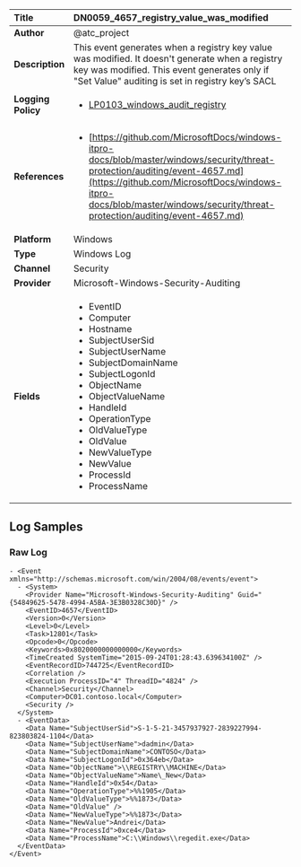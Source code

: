 | Title              | DN0059_4657_registry_value_was_modified       |
|:-------------------|:------------------|
| **Author**         | @atc_project        |
| **Description**    | This event generates when a registry key value was modified. It doesn't generate  when a registry key was modified. This event generates only if "Set Value" auditing  is set in registry key’s SACL |
| **Logging Policy** | <ul><li>[LP0103_windows_audit_registry](../Logging_Policies/LP0103_windows_audit_registry.md)</li></ul> |
| **References**     | <ul><li>[https://github.com/MicrosoftDocs/windows-itpro-docs/blob/master/windows/security/threat-protection/auditing/event-4657.md](https://github.com/MicrosoftDocs/windows-itpro-docs/blob/master/windows/security/threat-protection/auditing/event-4657.md)</li></ul> |
| **Platform**       | Windows    |
| **Type**           | Windows Log        |
| **Channel**        | Security     |
| **Provider**       | Microsoft-Windows-Security-Auditing    |
| **Fields**         | <ul><li>EventID</li><li>Computer</li><li>Hostname</li><li>SubjectUserSid</li><li>SubjectUserName</li><li>SubjectDomainName</li><li>SubjectLogonId</li><li>ObjectName</li><li>ObjectValueName</li><li>HandleId</li><li>OperationType</li><li>OldValueType</li><li>OldValue</li><li>NewValueType</li><li>NewValue</li><li>ProcessId</li><li>ProcessName</li></ul> |


## Log Samples

### Raw Log

```
- <Event xmlns="http://schemas.microsoft.com/win/2004/08/events/event">
  - <System>
    <Provider Name="Microsoft-Windows-Security-Auditing" Guid="{54849625-5478-4994-A5BA-3E3B0328C30D}" /> 
    <EventID>4657</EventID> 
    <Version>0</Version> 
    <Level>0</Level> 
    <Task>12801</Task> 
    <Opcode>0</Opcode> 
    <Keywords>0x8020000000000000</Keywords> 
    <TimeCreated SystemTime="2015-09-24T01:28:43.639634100Z" /> 
    <EventRecordID>744725</EventRecordID> 
    <Correlation /> 
    <Execution ProcessID="4" ThreadID="4824" /> 
    <Channel>Security</Channel> 
    <Computer>DC01.contoso.local</Computer> 
    <Security /> 
  </System>
  - <EventData>
    <Data Name="SubjectUserSid">S-1-5-21-3457937927-2839227994-823803824-1104</Data> 
    <Data Name="SubjectUserName">dadmin</Data> 
    <Data Name="SubjectDomainName">CONTOSO</Data> 
    <Data Name="SubjectLogonId">0x364eb</Data> 
    <Data Name="ObjectName">\\REGISTRY\\MACHINE</Data> 
    <Data Name="ObjectValueName">Name\_New</Data> 
    <Data Name="HandleId">0x54</Data> 
    <Data Name="OperationType">%%1905</Data> 
    <Data Name="OldValueType">%%1873</Data> 
    <Data Name="OldValue" /> 
    <Data Name="NewValueType">%%1873</Data> 
    <Data Name="NewValue">Andrei</Data> 
    <Data Name="ProcessId">0xce4</Data> 
    <Data Name="ProcessName">C:\\Windows\\regedit.exe</Data> 
  </EventData>
</Event>

```




